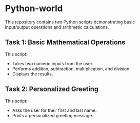 # Python-world

This repository contains two Python scripts demonstrating basic input/output operations and arithmetic calculations.

## Task 1: Basic Mathematical Operations
This script:
- Takes two numeric inputs from the user.
- Performs addition, subtraction, multiplication, and division.
- Displays the results.

## Task 2: Personalized Greeting
This script:
- Asks the user for their first and last name.
- Prints a personalized greeting message.

